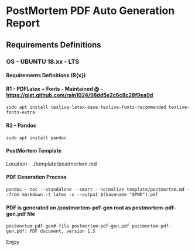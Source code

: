 # PostMortem PDF Auto Generation Report
## Requirements Definitions
### OS - UBUNTU 18.xx - LTS
#### Requirements Definitions (R{x})
#### R1 - PDFLatex + Fonts - Maintained @ - https://gist.github.com/rain1024/98dd5e2c6c8c28f9ea9d
`sudo apt install texlive-latex-base texlive-fonts-recommended texlive-fonts-extra`

#### R2 - Pandoc
`sudo apt install pandoc`

#### PostMortem Template
Location - ./template/postmortem.md

#### PDF Generation Process
`pandoc --toc --standalone --smart --normalize template/postmortem.md --from markdown -t latex -s --output $(basename "$PWD").pdf`

#### PDF is generated on /postmortem-pdf-gen root as postmortem-pdf-gen.pdf file
`postmortem-pdf-gen# file postmortem-pdf-gen.pdf
postmortem-pdf-gen.pdf: PDF document, version 1.5`

Enjoy
